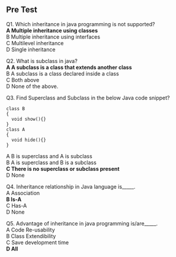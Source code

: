 ## Pre Test

Q1. Which inheritance in java programming is not supported?<br>
**A Multiple inheritance using classes**<br>
B Multiple inheritance using interfaces<br>
C Multilevel inheritance<br>
D Single inheritance<br>

Q2. What is subclass in java?<br>
**A  A subclass is a class that extends another class**<br>
B  A subclass is a class declared inside a class<br>
C  Both above<br>
D  None of the above.<br>

Q3. Find Superclass and Subclass in the below Java code snippet?<br>

```
class B
{
  void show(){}
}
class A
{
  void hide(){}
}
```
A B is superclass and A is subclass<br>
B A is superclass and B is a subclass<br>
**C There is no superclass or subclass present**<br>
D None<br>

Q4. Inheritance relationship in Java language is_____.<br>
A Association<br>
**B Is-A**<br>
C Has-A<br>
D None<br>

Q5. Advantage of inheritance in java programming is/are_____.<br>
A Code Re-usability<br>
B Class Extendibility<br>
C Save development time<br>
**D All**<br>
